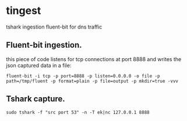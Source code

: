 # tingest
tshark ingestion fluent-bit for dns traffic

## Fluent-bit ingestion.
this piece of code listens for tcp connections at port 8888 and writes the json captured data in a file:

`fluent-bit -i tcp -p port=8888 -p listen=0.0.0.0 -o file -p path=/tmp/fluent -p format=plain -p file=output -p mkdir=true -vvv`


## Tshark capture.
`sudo tshark -f "src port 53" -n -T ek|nc 127.0.0.1 8888`


